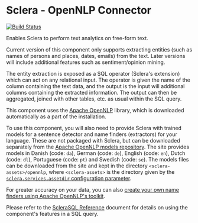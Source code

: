 # Sclera - OpenNLP Connector

[![Build Status](https://travis-ci.org/scleradb/sclera-plugin-opennlp.svg?branch=master)](https://travis-ci.org/scleradb/sclera-plugin-opennlp)

Enables Sclera to perform text analytics on free-form text.

Current version of this component only supports extracting entities (such as names of persons and places, dates, emails) from the text. Later versions will include additional features such as sentiment/opinion mining.

The entity extraction is exposed as a SQL operator (Sclera's extension) which can act on any relational input. The operator is given the name of the column containing the text data, and the output is the input will additional columns containing the extracted information. The output can then be aggregated, joined with other tables, etc. as usual within the SQL query.

This component uses the [Apache OpenNLP](http://opennlp.apache.org) library, which is downloaded automatically as a part of the installation.

To use this component, you will also need to provide Sclera with trained models for a sentence detector and name finders (extractors) for your language. These are not packaged with Sclera, but can be downloaded separately from the [Apache OpenNLP models repository](http://opennlp.sourceforge.net/models-1.5/). The site provides models in Danish (code: `da`), German (code: `de`), English (code: `en`), Dutch (code: `dl`), Portuguese (code: `pt`) and Swedish (code: `se`). The models files can be downloaded from the site and kept in the directory `<sclera-assets>/opennlp`, where `<sclera-assets>` is the directory given by the [`sclera.services.assetdir` configuration parameter](https://www.scleradb.com/docs/setup/configuration/#sclera-services-assetdir).

For greater accuracy on your data, you can also [create your own name finders using Apache OpenNLP's toolkit](http://opennlp.apache.org/documentation/1.5.3/manual/opennlp.html#tools.namefind.training).

Please refer to the [ScleraSQL Reference](https://www.scleradb.com/docs/sclerasql/sqlexttext/#sclera-opennlp) document for details on using the component's features in a SQL query.
